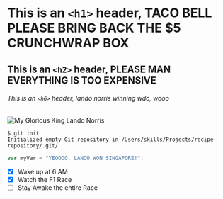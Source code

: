 # This is an `<h1>` header, TACO BELL PLEASE BRING BACK THE $5 CRUNCHWRAP BOX

## This is an `<h2>` header, PLEASE MAN EVERYTHING IS TOO EXPENSIVE

###### This is an `<h6>` header, lando norris winning wdc, wooo
![My Glorious King Lando Norris](mygloriousking.png)
```
$ git init
Initialized empty Git repository in /Users/skills/Projects/recipe-repository/.git/
```
``` javascript
var myVar = "YEOOOO, LANDO WON SINGAPORE!";
```
- [x] Wake up at 6 AM
- [x] Watch the F1 Race
- [ ] Stay Awake the entire Race
